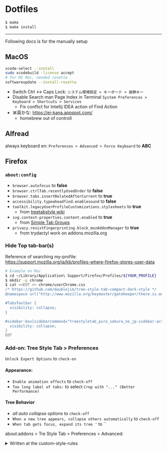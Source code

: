Dotfiles
========

<!-- vim: set fdm=marker sts=0 expandtab: -->

```sh
$ make
$ make install
```

----

Following docs is for the manually setup

## MacOS

```sh
xcode-select --install
sudo xcodebuild -license accept
# for M1 Mac, needed rosetta
softwareupdate --install-rosetta
```

* Switch Ctrl <-> Caps Lock: `システム環境設定 > キーボード > 装飾キー`
* Disable Search man Page Index in Terminal `System Preferences > Keyboard > Shortcuts > Services`
  * Fix conflict for Intellij IDEA action of Find Action
* ⌘英かな: https://ei-kana.appspot.com/
  * homebrew out of controll

## Alfread

always keyboard en: `Preferences > Advanced > Force Keyboard` to **ABC**

## Firefox

### `about:config`

* `browser.autofocus` to **false**
* `browser.ctrlTab.recentlyUsedOrder` to **false**
* `browser.tabs.insertRelatedAfterCurrent` to **true**
* `accessibility.typeaheadfind.enablesound` to **false**
* `toolkit.legacyUserProfileCustomizations.stylesheets` to **true**
  * from [treetabstyle wiki](https://github.com/piroor/treestyletab/wiki/Code-snippets-for-custom-style-rules#on-firefox-69-and-later)
* `svg.context-properties.content.enabled` to **true**
  * from [Simple Tab Groups](https://addons.mozilla.org/ja/firefox/addon/simple-tab-groups/)
* `privacy.resistFingerprinting.block_mozAddonManager` to **true**
  * from trydactyl work on addons.mozilla.org

### Hide Top tab-bar(s)

Reference of searching my-profile: https://support.mozilla.org/ja/kb/profiles-where-firefox-stores-user-data

```sh
# Example on Mac
$ cd ~/Library/Application\ Support/Firefox/Profiles/${YOUR_PROFILE}
$ mkdir -p chrome
$ cat <<EOT >> chrome/userChrome.css
/* https://github.com/doublejim/tree-style-tab-compact-dark-style */
@namespace url("http://www.mozilla.org/keymaster/gatekeeper/there.is.only.xul");

#TabsToolbar {
  visibility: collapse;
}

#sidebar-box[sidebarcommand="treestyletab_piro_sakura_ne_jp-sidebar-action"] #sidebar-header {
  visibility: collapse;
}
EOT
```

### Add-on: Tree Style Tab > Preferences

`Unlock Expert Options` to `check-on`

#### Appearance:

* `Enable animation effects` to `check-off`
* `Too long label of tabs:` to select `Crop with "..." (Better Performance)`

#### Tree Behavior

* *all auto collapse options* to `check-off`
* `When a new tree appears, collapse others automatically` to `check-off`
* `When tab gets focus, expand its tree '` to ``

about:addons > Tre Style Tab > Preferences > Advanced:

<details>
<summary>Written at the custom-style-rules</summary>
<!-- {{{ -->
Ref: https://github.com/piroor/treestyletab/wiki/Code-snippets-for-custom-style-rules#for-version-2x

```css

/* https://github.com/piroor/treestyletab/wiki/Code-snippets-for-custom-style-rules#disable-all-animation */
@keyframes throbber {}
@keyframes tab-burst-animation {}
@keyframes tab-burst-animation-light {}
@keyframes blink {}

/* https://github.com/piroor/treestyletab/wiki/Code-snippets-for-custom-style-rules#highlight-active-tab*/
tab-item.active {
  height: 29px !important;
  background-color: #195599;
}
tab-item.active .label-content {
  font-weight: bold;
  font-size: 12px;
}
tab-item.active tab-twisty,
tab-item.active .label-content,
tab-item.active tab-counter {
  color: #fff;
}

/* https://github.com/piroor/treestyletab/wiki/Code-snippets-for-custom-style-rules#container-colored-underline-for-tab-2346 */
.contextual-identity-marker {
  top: auto !important;
  left: 0.5em !important;
  right: 0.5em !important;
  bottom: 0 !important;
  width: auto !important;
  max-width: none !important;
  height: calc(var(--favicon-size) / 10) !important;
}

/* https://github.com/piroor/treestyletab/wiki/Code-snippets-for-custom-style-rules#tab-numbering-and-counting */
#tabbar {
  counter-reset: vtabs atabs tabs;
  /* vtabs tracks visible tabs, atabs tracks active tabs, tabs tracks all tabs */
}
tab-item:not(.collapsed):not(.discarded) {
  counter-increment: vtabs atabs tabs;
}
tab-item:not(.collapsed) {
  counter-increment: vtabs tabs;
}
tab-item:not(.discarded) {
  counter-increment: atabs tabs;
}
tab-item {
  counter-increment: tabs;
}

/* https://github.com/piroor/treestyletab/wiki/Code-snippets-for-custom-style-rules#numbering-of-tabs-1601-2220 */
tab-item .extra-items-container {
  z-index: unset !important;
}
tab-item .extra-items-container::after {
  background: Highlight;
  color: HighlightText;
  content: counter(vtabs);
  font-size: x-small;
  right: 0.2em;
  padding: 0.2em;
  pointer-events: none;
  position: absolute;
  bottom: 0.2em;

  z-index: 1000;
}

/* https://github.com/piroor/treestyletab/wiki/Code-snippets-for-custom-style-rules#put-closebox-left-side-even-if-i-choose-left-side-style */
:root.left tab-item tab-twisty {
  order: 10000;
}
:root.left tab-item tab-closebox {
  order: -1;
}

```

<!-- }}} -->
</details>
